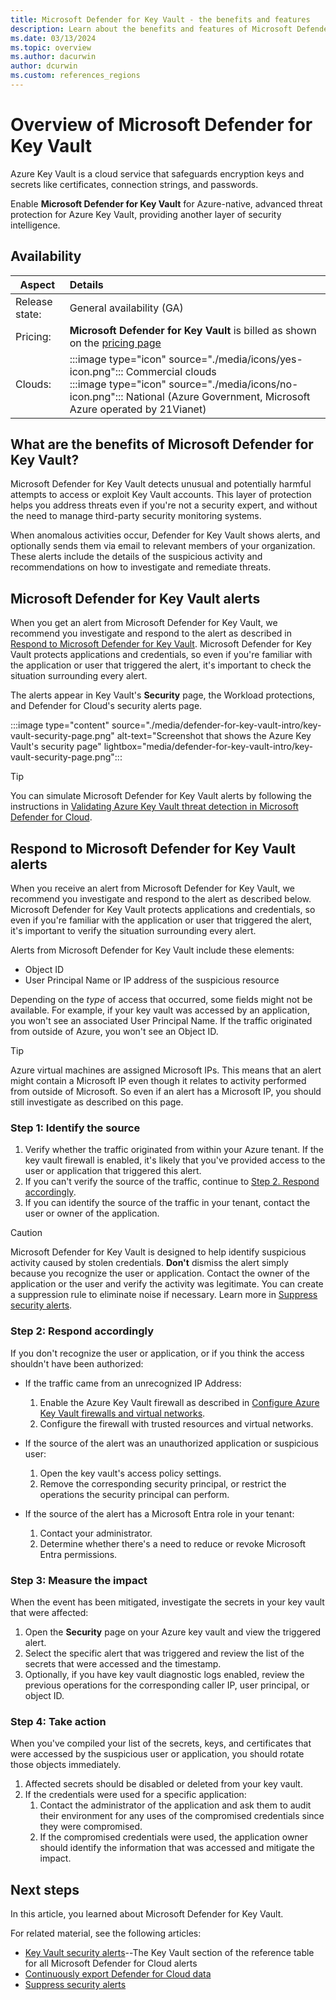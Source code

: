 ```yaml
---
title: Microsoft Defender for Key Vault - the benefits and features
description: Learn about the benefits and features of Microsoft Defender for Key Vault.
ms.date: 03/13/2024
ms.topic: overview
ms.author: dacurwin
author: dcurwin
ms.custom: references_regions
---
```


# Overview of Microsoft Defender for Key Vault

Azure Key Vault is a cloud service that safeguards encryption keys and secrets like certificates, connection strings, and passwords.

Enable **Microsoft Defender for Key Vault** for Azure-native, advanced threat protection for Azure Key Vault, providing another layer of security intelligence.

## Availability

|Aspect|Details|
|----|:----|
|Release state:|General availability (GA)|
|Pricing:|**Microsoft Defender for Key Vault** is billed as shown on the [pricing page](https://azure.microsoft.com/pricing/details/defender-for-cloud/)|
|Clouds:|:::image type="icon" source="./media/icons/yes-icon.png"::: Commercial clouds<br>:::image type="icon" source="./media/icons/no-icon.png"::: National (Azure Government, Microsoft Azure operated by 21Vianet)|

## What are the benefits of Microsoft Defender for Key Vault?

Microsoft Defender for Key Vault detects unusual and potentially harmful attempts to access or exploit Key Vault accounts. This layer of protection helps you address threats even if you're not a security expert, and without the need to manage third-party security monitoring systems.

When anomalous activities occur, Defender for Key Vault shows alerts, and optionally sends them via email to relevant members of your organization. These alerts include the details of the suspicious activity and recommendations on how to investigate and remediate threats.

## Microsoft Defender for Key Vault alerts

When you get an alert from Microsoft Defender for Key Vault, we recommend you investigate and respond to the alert as described in [Respond to Microsoft Defender for Key Vault](defender-for-key-vault-usage.md). Microsoft Defender for Key Vault protects applications and credentials, so even if you're familiar with the application or user that triggered the alert, it's important to check the situation surrounding every alert.

The alerts appear in Key Vault's **Security** page, the Workload protections, and Defender for Cloud's security alerts page.

:::image type="content" source="./media/defender-for-key-vault-intro/key-vault-security-page.png" alt-text="Screenshot that shows the Azure Key Vault's security page" lightbox="media/defender-for-key-vault-intro/key-vault-security-page.png":::

> [!TIP]
> You can simulate Microsoft Defender for Key Vault alerts by following the instructions in [Validating Azure Key Vault threat detection in Microsoft Defender for Cloud](https://techcommunity.microsoft.com/t5/azure-security-center/validating-azure-key-vault-threat-detection-in-azure-security/ba-p/1220336).

## Respond to Microsoft Defender for Key Vault alerts

When you receive an alert from Microsoft Defender for Key Vault, we recommend you investigate and respond to the alert as described below. Microsoft Defender for Key Vault protects applications and credentials, so even if you're familiar with the application or user that triggered the alert, it's important to verify the situation surrounding every alert.  

Alerts from Microsoft Defender for Key Vault include these elements:

- Object ID
- User Principal Name or IP address of the suspicious resource

Depending on the *type* of access that occurred, some fields might not be available. For example, if your key vault was accessed by an application, you won't see an associated User Principal Name. If the traffic originated from outside of Azure, you won't see an Object ID.

> [!TIP]
> Azure virtual machines are assigned Microsoft IPs. This means that an alert might contain a Microsoft IP even though it relates to activity performed from outside of Microsoft. So even if an alert has a Microsoft IP, you should still investigate as described on this page.

### Step 1: Identify the source

1. Verify whether the traffic originated from within your Azure tenant. If the key vault firewall is enabled, it's likely that you've provided access to the user or application that triggered this alert.
1. If you can't verify the source of the traffic, continue to [Step 2. Respond accordingly](#step-2-respond-accordingly).
1. If you can identify the source of the traffic in your tenant, contact the user or owner of the application.

> [!CAUTION]
> Microsoft Defender for Key Vault is designed to help identify suspicious activity caused by stolen credentials. **Don't** dismiss the alert simply because you recognize the user or application. Contact the owner of the application or the user and verify the activity was legitimate. You can create a suppression rule to eliminate noise if necessary. Learn more in [Suppress security alerts](alerts-suppression-rules.md).

### Step 2: Respond accordingly

If you don't recognize the user or application, or if you think the access shouldn't have been authorized:

- If the traffic came from an unrecognized IP Address:
    1. Enable the Azure Key Vault firewall as described in [Configure Azure Key Vault firewalls and virtual networks](../key-vault/general/network-security.md).
    1. Configure the firewall with trusted resources and virtual networks.

- If the source of the alert was an unauthorized application or suspicious user:
    1. Open the key vault's access policy settings.
    1. Remove the corresponding security principal, or restrict the operations the security principal can perform.  

- If the source of the alert has a Microsoft Entra role in your tenant:
    1. Contact your administrator.
    1. Determine whether there's a need to reduce or revoke Microsoft Entra permissions.

### Step 3: Measure the impact

When the event has been mitigated, investigate the secrets in your key vault that were affected:

1. Open the **Security** page on your Azure key vault and view the triggered alert.
1. Select the specific alert that was triggered and review the list of the secrets that were accessed and the timestamp.
1. Optionally, if you have key vault diagnostic logs enabled, review the previous operations for the corresponding caller IP, user principal, or object ID.  

### Step 4: Take action

When you've compiled your list of the secrets, keys, and certificates that were accessed by the suspicious user or application, you should rotate those objects immediately.

1. Affected secrets should be disabled or deleted from your key vault.
1. If the credentials were used for a specific application:
    1. Contact the administrator of the application and ask them to audit their environment for any uses of the compromised credentials since they were compromised.
    1. If the compromised credentials were used, the application owner should identify the information that was accessed and mitigate the impact.

## Next steps

In this article, you learned about Microsoft Defender for Key Vault.

For related material, see the following articles:

- [Key Vault security alerts](alerts-azure-key-vault.md)--The Key Vault section of the reference table for all Microsoft Defender for Cloud alerts
- [Continuously export Defender for Cloud data](continuous-export.md)
- [Suppress security alerts](alerts-suppression-rules.md)
